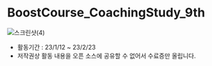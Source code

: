 # BoostCourse_CoachingStudy_9th

![스크린샷(4)](https://user-images.githubusercontent.com/119515797/225285656-93993d13-236f-4132-b6cf-377db65bb697.png)

- 활동기간 : 23/1/12 ~ 23/2/23 <br>
- 저작권상 활동 내용을 오픈 소스에 공유할 수 없어서 수료증만 올립니다.
